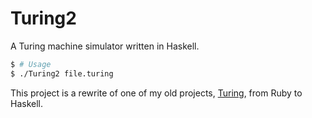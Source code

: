 # Turing2

A Turing machine simulator written in Haskell.

```sh
$ # Usage
$ ./Turing2 file.turing
```

This project is a rewrite of one of my old projects,
[Turing](https://github.com/mattneary/Turing), from Ruby to Haskell.


